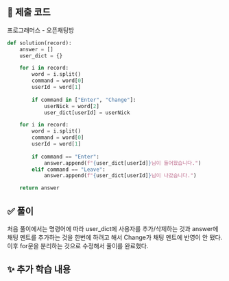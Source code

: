 ## 📌 제출 코드
프로그래머스 - 오픈채팅방

```python
def solution(record):
    answer = []
    user_dict = {}

    for i in record:
        word = i.split()
        command = word[0]
        userId = word[1]
        
        if command in ["Enter", "Change"]:
            userNick = word[2]
            user_dict[userId] = userNick

    for i in record:
        word = i.split()
        command = word[0]
        userId = word[1]
        
        if command == "Enter":
            answer.append(f"{user_dict[userId]}님이 들어왔습니다.")
        elif command == "Leave":
            answer.append(f"{user_dict[userId]}님이 나갔습니다.")

    return answer
```

## ✅ 풀이
처음 풀이에서는 명령어에 따라 user_dict에 사용자를 추가/삭제하는 것과 answer에 채팅 멘트를 추가하는 것을 한번에 하려고 해서 Change가 채팅 멘트에 반영이 안 됐다. 이후 for문을 분리하는 것으로 수정해서 풀이를 완료했다. 

## ✨ 추가 학습 내용

